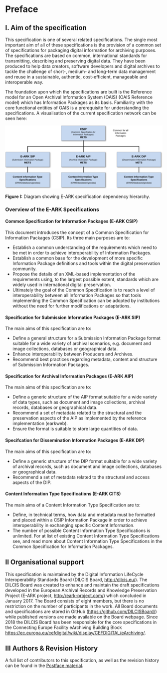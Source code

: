 # Preface
## I. Aim of the specification
This specification is one of several related specifications. The single most important aim of all of these specifications is the provision of a common set of specifications for packaging digital information for archiving purposes. The specifications are based on common, international standards for transmitting, describing and preserving digital data. They have been produced to help data creators, software developers and digital archives to tackle the challenge of short-, medium- and long-term data management and reuse in a sustainable, authentic, cost-efficient, manageable and interoperable way.

The foundation upon which the specifications are built is the Reference model for an Open Archival Information System (OAIS) (OAIS Reference model) which has Information Packages as its basis. Familiarity with the core functional entities of OAIS is a prerequisite for understanding the specifications.
A visualisation of the current specification network can be seen here:

<a name="figi-dip"></a>
![OAIS Entities](figs/fig_1_dip.svg "Diagram showing E-ARK specification dependency hierarchy")

**Figure I:** Diagram showing E-ARK specification dependency hierarchy.

### Overview of the E-ARK Specifications

#### Common Specification for Information Packages (E-ARK CSIP)
This document introduces the concept of a Common Specification for Information Packages (CSIP). Its three main purposes are to:

- Establish a common understanding of the requirements which need to be met in order to achieve interoperability of Information Packages.
- Establish a common base for the development of more specific Information Package definitions and tools within the digital preservation community.
- Propose the details of an XML-based implementation of the requirements using, to the largest possible extent, standards which are widely used in international digital preservation.
- Ultimately the goal of the Common Specification is to reach a level of interoperability between all Information Packages so that tools implementing the Common Specification can be adopted by institutions without the need for further modifications or adaptations.

#### Specification for Submission Information Packages (E-ARK SIP)
The main aims of this specification are to:

- Define a general structure for a Submission Information Package format suitable for a wide variety of archival scenarios, e.g. document and image collections, databases or geographical data.
- Enhance interoperability between Producers and Archives.
- Recommend best practices regarding metadata, content and structure of Submission Information Packages.

#### Specification for Archival Information Packages (E-ARK AIP)
The main aims of this specification are to:

- Define a generic structure of the AIP format suitable for a wide variety of data types, such as document and image collections, archival records, databases or geographical data.
- Recommend a set of metadata related to the structural and the preservation aspects of the AIP as implemented by the reference implementation (earkweb).
- Ensure the format is suitable to store large quantities of data.

#### Specifcation for Dissemination Information Packages (E-ARK DIP)
The main aims of this specification are to:

- Define a generic structure of the DIP format suitable for a wide variety of archival records, such as document and image collections, databases or geographical data.
- Recommend a set of metadata related to the structural and access aspects of the DIP.

#### Content Information Type Specifications (E-ARK CITS)
The main aims of a Content Information Type Specification are to:

- Define, in technical terms, how data and metadata must be formatted and placed within a CSIP Information Package in order to achieve interoperability in exchanging specific Content Information.
- The number of possible Content Information Type Specifications is unlimited. For at list of existing Content Information Type Specifications see, and read more about  Content Information Type Specifications in the Common Specification for Information Packages.

## II Organisational support
This specification is maintained by the Digital Information LifeCycle Interoperability Standards Board (DILCIS Board, <http://dilcis.eu/>). The DILCIS Board was created to enhance and maintain the draft specifications developed in the European Archival Records and Knowledge Preservation Project (E-ARK project, <http://eark-project.com/>) which concluded in January 2017. The Board consists of eight members, but there is no restriction on the number of participants in the work. All Board documents and specifications are stored in GitHub (<https://github.com/DILCISBoard/>) while published versions are made available on the Board webpage. Since 2018 the DILCIS Board has been responsible for the core specifications in the Connecting Europe Facility eArchiving Building Block <https://ec.europa.eu/cefdigital/wiki/display/CEFDIGITAL/eArchiving/>.

## III Authors & Revision History
A full list of contributors to this specification, as well as the revision history can be found in the [Postface material](#postface).
